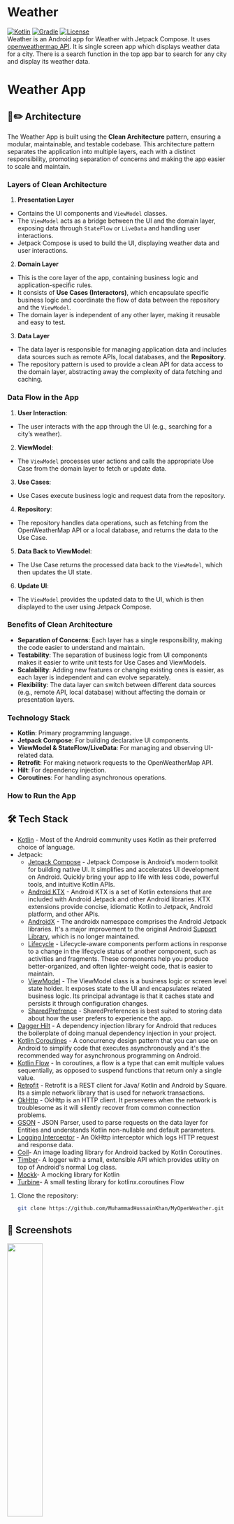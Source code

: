 # Weather
[![Kotlin](https://img.shields.io/badge/kotlin-1.9.0-blue.svg?logo=kotlin)](http://kotlinlang.org)
[![Gradle](https://img.shields.io/badge/Gradle-8-green?style=flat)](https://gradle.org)
<a href="https://github.com/MuhammadHussainKhan"><img alt="License" src="https://img.shields.io/static/v1?label=GitHub&message=MuhammadHussainKhan&color=C51162"/></a><br>
Weather is an Android app for Weather with Jetpack Compose. It uses [openweathermap API](https://openweathermap.org/api). It is single screen app which displays weather data for a city.
There is a search function in the top app bar to search for any city and display its weather data.
# Weather App

## 📐✏️ Architecture

The Weather App is built using the **Clean Architecture** pattern, ensuring a modular, maintainable, and testable codebase. This architecture pattern separates the application into multiple layers, each with a distinct responsibility, promoting separation of concerns and making the app easier to scale and maintain.

### Layers of Clean Architecture

1. **Presentation Layer**
  - Contains the UI components and `ViewModel` classes.
  - The `ViewModel` acts as a bridge between the UI and the domain layer, exposing data through `StateFlow` or `LiveData` and handling user interactions.
  - Jetpack Compose is used to build the UI, displaying weather data and user interactions.

2. **Domain Layer**
  - This is the core layer of the app, containing business logic and application-specific rules.
  - It consists of **Use Cases (Interactors)**, which encapsulate specific business logic and coordinate the flow of data between the repository and the `ViewModel`.
  - The domain layer is independent of any other layer, making it reusable and easy to test.

3. **Data Layer**
  - The data layer is responsible for managing application data and includes data sources such as remote APIs, local databases, and the **Repository**.
  - The repository pattern is used to provide a clean API for data access to the domain layer, abstracting away the complexity of data fetching and caching.

### Data Flow in the App

1. **User Interaction**:
  - The user interacts with the app through the UI (e.g., searching for a city’s weather).

2. **ViewModel**:
  - The `ViewModel` processes user actions and calls the appropriate Use Case from the domain layer to fetch or update data.

3. **Use Cases**:
  - Use Cases execute business logic and request data from the repository.

4. **Repository**:
  - The repository handles data operations, such as fetching from the OpenWeatherMap API or a local database, and returns the data to the Use Case.

5. **Data Back to ViewModel**:
  - The Use Case returns the processed data back to the `ViewModel`, which then updates the UI state.

6. **Update UI**:
  - The `ViewModel` provides the updated data to the UI, which is then displayed to the user using Jetpack Compose.

### Benefits of Clean Architecture

- **Separation of Concerns**: Each layer has a single responsibility, making the code easier to understand and maintain.
- **Testability**: The separation of business logic from UI components makes it easier to write unit tests for Use Cases and ViewModels.
- **Scalability**: Adding new features or changing existing ones is easier, as each layer is independent and can evolve separately.
- **Flexibility**: The data layer can switch between different data sources (e.g., remote API, local database) without affecting the domain or presentation layers.

### Technology Stack

- **Kotlin**: Primary programming language.
- **Jetpack Compose**: For building declarative UI components.
- **ViewModel & StateFlow/LiveData**: For managing and observing UI-related data.
- **Retrofit**: For making network requests to the OpenWeatherMap API.
- **Hilt**: For dependency injection.
- **Coroutines**: For handling asynchronous operations.

### How to Run the App

## 🛠 Tech Stack
- [Kotlin](https://developer.android.com/kotlin) - Most of the Android community uses Kotlin as their preferred choice of language.
- Jetpack:
    - [Jetpack Compose](https://developer.android.com/jetpack/compose) - Jetpack Compose is Android’s modern toolkit for building native UI. It simplifies and accelerates UI development on Android. Quickly bring your app to life with less code, powerful tools, and intuitive Kotlin APIs.
    - [Android KTX](https://developer.android.com/kotlin/ktx.html) - Android KTX is a set of Kotlin extensions that are included with Android Jetpack and other Android libraries. KTX extensions provide concise, idiomatic Kotlin to Jetpack, Android platform, and other APIs.
    - [AndroidX](https://developer.android.com/jetpack/androidx) - The androidx namespace comprises the Android Jetpack libraries. It's a major improvement to the original Android [Support Library](https://developer.android.com/topic/libraries/support-library/index), which is no longer maintained.
    - [Lifecycle](https://developer.android.com/topic/libraries/architecture/lifecycle) - Lifecycle-aware components perform actions in response to a change in the lifecycle status of another component, such as activities and fragments. These components help you produce better-organized, and often lighter-weight code, that is easier to maintain.
    - [ViewModel](https://developer.android.com/topic/libraries/architecture/viewmodel) - The ViewModel class is a business logic or screen level state holder. It exposes state to the UI and encapsulates related business logic. Its principal advantage is that it caches state and persists it through configuration changes.
    - [SharedPrefrence](https://developer.android.com/reference/android/content/SharedPreferences) - SharedPreferences is best suited to storing data about how the user prefers to experience the app.
- [Dagger Hilt](https://developer.android.com/training/dependency-injection/hilt-android) - A dependency injection library for Android that reduces the boilerplate of doing manual dependency injection in your project.
- [Kotlin Coroutines](https://developer.android.com/kotlin/coroutines) - A concurrency design pattern that you can use on Android to simplify code that executes asynchronously and it's the recommended way for asynchronous programming on Android.
- [Kotlin Flow](https://developer.android.com/kotlin/flow) - In coroutines, a flow is a type that can emit multiple values sequentially, as opposed to suspend functions that return only a single value.
- [Retrofit](https://square.github.io/retrofit) - Retrofit is a REST client for Java/ Kotlin and Android by Square. Its a simple network library that is used for network transactions.
- [OkHttp](https://github.com/square/okhttp) - OkHttp is an HTTP client. It perseveres when the network is troublesome as it will silently recover from common connection problems.
- [GSON](https://github.com/google/gson) - JSON Parser, used to parse requests on the data layer for Entities and understands Kotlin non-nullable and default parameters.
- [Logging Interceptor](https://github.com/square/okhttp/blob/master/okhttp-logging-interceptor/README.md) - An OkHttp interceptor which logs HTTP request and response data.
- [Coil](https://coil-kt.github.io/coil/compose/)- An image loading library for Android backed by Kotlin Coroutines.
- [Timber](https://github.com/JakeWharton/timber)- A logger with a small, extensible API which provides utility on top of Android's normal Log class.
- [Mockk](https://github.com/mockk/mockk)- A mocking library for Kotlin
- [Turbine](https://github.com/cashapp/turbine)- A small testing library for kotlinx.coroutines Flow

1. Clone the repository:
   ```bash
   git clone https://github.com/MuhammadHussainKhan/MyOpenWeather.git

## 📱 Screenshots

<img src="https://github.com/MuhammadHussainKhan/MyOpenWeather/blob/master/assets/Screenshot_20240922_192628.png" width="40%"/></a>


## Demo

https://github.com/MuhammadHussainKhan/MyOpenWeather/blob/master/assets/screen-recording-myopenweather.mp4



